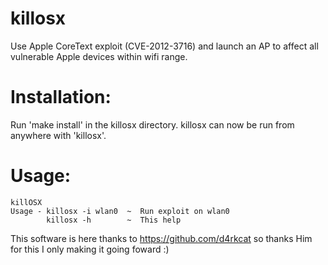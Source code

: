 killosx
=======

Use Apple CoreText exploit (CVE-2012-3716) and launch an AP to affect all vulnerable Apple devices within wifi range.

Installation:
=======

Run 'make install' in the killosx directory. killosx can now be run from anywhere with 'killosx'.

Usage:
=======
    killOSX
    Usage - killosx -i wlan0  ~  Run exploit on wlan0
            killosx -h        ~  This help
This software is here thanks to https://github.com/d4rkcat so thanks Him for this I only making it going foward :)
